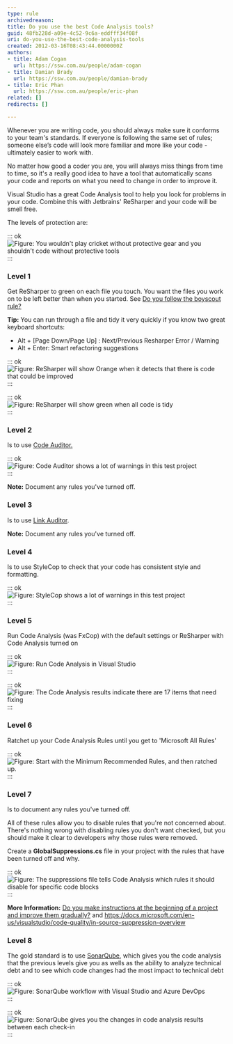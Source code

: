 ```yaml
---
type: rule
archivedreason: 
title: Do you use the best Code Analysis tools?
guid: 48fb228d-a09e-4c52-9c6a-eddfff34f08f
uri: do-you-use-the-best-code-analysis-tools
created: 2012-03-16T08:43:44.0000000Z
authors:
- title: Adam Cogan
  url: https://ssw.com.au/people/adam-cogan
- title: Damian Brady
  url: https://ssw.com.au/people/damian-brady
- title: Eric Phan
  url: https://ssw.com.au/people/eric-phan
related: []
redirects: []

---
```


Whenever you are writing code, you should always make sure it conforms to your team's standards. If everyone is following the same set of rules; someone else’s code will look more familiar and more like your code - ultimately easier to work with.

No matter how good a coder you are, you will always miss things from time to time, so it's a really good idea to have a tool that automatically scans your code and reports on what you need to change in order to improve it.

Visual Studio has a great Code Analysis tool to help you look for problems in your code. Combine this with Jetbrains' ReSharper and your code will be smell free.

The levels of protection are:

<!--endintro-->


::: ok  
![Figure: You wouldn't play cricket without protective gear and you shouldn't code without protective tools](CricketHelmet.jpg)  
:::

### Level 1

Get ReSharper to green on each file you touch. You want the files you work on to be left better than when you started. See     [Do you follow the boyscout rule?](http://www.ssw.com.au/ssw/standards/rules/RulestoBetterCode.aspx#BoyscoutRule)

**Tip:** You can run through a file and tidy it very quickly if you know two great keyboard shortcuts:

* Alt + [Page Down/Page Up] : Next/Previous Resharper Error / Warning
* Alt + Enter: Smart refactoring suggestions



::: ok  
![Figure: ReSharper will show Orange when it detects that there is code that could be improved](48bc81\_image001.png)  
:::


::: ok  
![Figure: ReSharper will show green when all code is tidy](image002.png)  
:::

### Level 2

Is to use     [Code Auditor.](http://www.ssw.com.au/ssw/CodeAuditor/Default.aspx)


::: ok  
![Figure: Code Auditor shows a lot of warnings in this test project](CodeAuditor.png)  
:::

**Note:** Document any rules you've turned off.

### Level 3

Is to use     [Link Auditor](http://www.ssw.com.au/ssw/LinkAuditor/).

**Note:** Document any rules you've turned off.

### Level 4

Is to use StyleCop to check that your code has consistent style and formatting.


::: ok  
![Figure: StyleCop shows a lot of warnings in this test project](StyleCopInVS2010.png)  
:::

### Level 5

Run Code Analysis (was FxCop) with the default settings or ReSharper with Code Analysis turned on


::: ok  
![Figure: Run Code Analysis in Visual Studio](CodeAnalysisVS11.png)  
:::


::: ok  
![Figure: The Code Analysis results indicate there are 17 items that need fixing](codeanalysis.png)  
:::

### Level 6

Ratchet up your Code Analysis Rules until you get to 'Microsoft All Rules'


::: ok  
![Figure: Start with the Minimum Recommended Rules, and then ratched up.](image003.png)  
:::

### Level 7

Is to document any rules you've turned off.

All of these rules allow you to disable rules that you're not concerned about.  There's nothing wrong with disabling rules you don't want checked, but you should make it clear to developers why those rules were removed.

Create a      **GlobalSuppressions.cs** file in your project with the rules that have been turned off and why.


::: ok  
![Figure: The suppressions file tells Code Analysis which rules it should disable for specific code blocks](suppressions-file.png)  
:::

**More Information:** [Do you make instructions at the beginning of a project and improve them gradually?](/do-you-make-instructions-at-the-beginning-of-a-project-and-improve-them-gradually) and     https://docs.microsoft.com/en-us/visualstudio/code-quality/in-source-suppression-overview

### Level 8

The gold standard is to use 
   [SonarQube](https://www.sonarqube.org/), which gives you the code analysis that the previous levels give you as wells as the ability to analyze technical debt and to see which code changes had the most impact to technical debt


::: ok  
![Figure:  SonarQube workflow with Visual Studio and Azure DevOps](2016-06-08\_12-59-38.png)  
:::


::: ok  
![Figure: SonarQube gives you the changes in code analysis results between each check-in](2016-06-08\_12-59-53.png)  
:::
